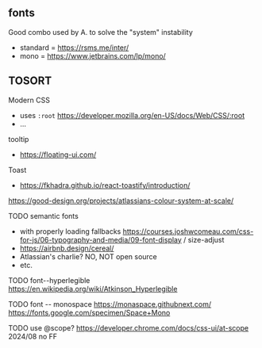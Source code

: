 




## fonts

Good combo used by A. to solve the "system" instability
* standard = https://rsms.me/inter/
* mono = https://www.jetbrains.com/lp/mono/



## TOSORT
Modern CSS
* uses `:root` https://developer.mozilla.org/en-US/docs/Web/CSS/:root
* ...


tooltip
* https://floating-ui.com/

Toast
* https://fkhadra.github.io/react-toastify/introduction/




https://good-design.org/projects/atlassians-colour-system-at-scale/


TODO semantic fonts
- with properly loading fallbacks https://courses.joshwcomeau.com/css-for-js/06-typography-and-media/09-font-display / size-adjust
- https://airbnb.design/cereal/
- Atlassian's charlie? NO, NOT open source
- etc.

TODO font--hyperlegible  https://en.wikipedia.org/wiki/Atkinson_Hyperlegible

TODO font -- monospace https://monaspace.githubnext.com/ https://fonts.google.com/specimen/Space+Mono



TODO use @scope? https://developer.chrome.com/docs/css-ui/at-scope 2024/08 no FF
